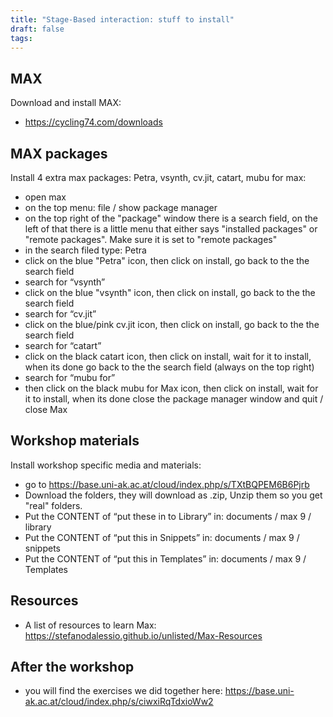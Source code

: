 ```yaml
---
title: "Stage-Based interaction: stuff to install"
draft: false
tags:
---
```

## MAX
Download and install MAX:
- https://cycling74.com/downloads

## MAX packages
Install 4 extra max packages: Petra, vsynth, cv.jit, catart, mubu for max:
- open max
- on the top menu: file / show package manager
- on the top right of the "package" window there is a search field, on the left of that there is a little menu that either says "installed packages" or "remote packages". Make sure it is set to "remote packages"
- in the search filed type: Petra
- click on the blue "Petra" icon, then click on install, go back to the the search field 
- search for “vsynth” 
- click on the blue "vsynth" icon, then click on install, go back to the the search field 
- search for “cv.jit” 
- click on the blue/pink cv.jit icon, then click on install, go back to the the search field
- search for “catart”
- click on the black catart icon, then click on install, wait for it to install, when its done go back to the the search field (always on the top right)
- search for “mubu for” 
- then click on the black mubu for Max icon, then click on install, wait for it to install, when its done close the package manager window and quit / close Max

## Workshop materials
Install workshop specific media and materials:
- go to https://base.uni-ak.ac.at/cloud/index.php/s/TXtBQPEM6B6Pjrb
- Download the folders, they will download as .zip, Unzip them so you get "real" folders.
- Put the CONTENT of “put these in to Library” in: documents / max 9 / library
- Put the CONTENT of “put this in Snippets” in: documents / max 9 / snippets
- Put the CONTENT of “put this in Templates” in: documents / max 9 / Templates

## Resources
- A list of resources to learn Max: https://stefanodalessio.github.io/unlisted/Max-Resources

## After the workshop
- you will find the exercises we did together here: https://base.uni-ak.ac.at/cloud/index.php/s/ciwxiRqTdxioWw2

